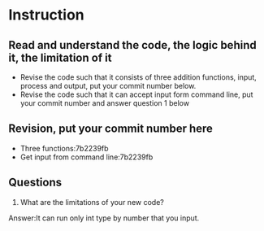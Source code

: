 ﻿# Instruction

## Read and understand the code, the logic behind it, the limitation of it
* Revise the code such that it consists of three addition functions, input, process and output, put your commit number below.
* Revise the code such that it can accept input form command line, put your commit number and answer question 1 below

## Revision, put your commit number here
* Three functions:7b2239fb 
* Get input from command line:7b2239fb 

## Questions
1. What are the limitations of your new code?

Answer:It can run only int type by number that you input.